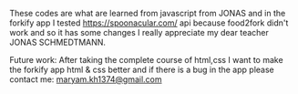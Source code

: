 These codes are what are learned from javascript from JONAS 
and in the forkify app I tested https://spoonacular.com/ 
api because food2fork didn't work and so it has some changes 
I really appreciate my dear teacher JONAS SCHMEDTMANN.

Future work: After taking the complete course of html,css 
I want to make the forkify app html & css better and if 
there is a bug in the app please contact me: maryam.kh1374@gmail.com